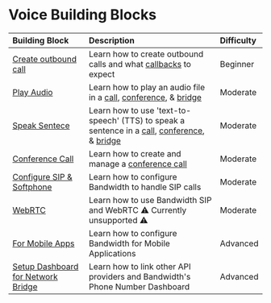 # Voice Building Blocks

| Building Block                                           | Description                                                                                                                                                                                                                                                                                        | Difficulty |
|:---------------------------------------------------------|:---------------------------------------------------------------------------------------------------------------------------------------------------------------------------------------------------------------------------------------------------------------------------------------------------|:-----------|
| [Create outbound call](./outboundCall.md)                | Learn how to create outbound calls and what [callbacks](http://dev.bandwidth.com/ap-docs/apiCallbacks/voiceEvents.html) to expect                                                                                                                                                                  | Beginner   |
| [Play Audio](./playAudio.md)                             | Learn how to play an audio file in a [call](http://dev.bandwidth.com/ap-docs/methods/calls/calls.html), [conference](http://dev.bandwidth.com/ap-docs/methods/conferences/conferences.html), & [bridge](http://dev.bandwidth.com/ap-docs/methods/bridges/bridges.html)                             | Moderate   |
| [Speak Sentece](./speakSentence.md)                      | Learn how to use 'text-to-speech' (TTS) to speak a sentence in a [call](http://dev.bandwidth.com/ap-docs/methods/calls/calls.html), [conference](http://dev.bandwidth.com/ap-docs/methods/conferences/conferences.html), & [bridge](http://dev.bandwidth.com/ap-docs/methods/bridges/bridges.html) | Moderate   |
| [Conference Call](./conferenceCall.md)                   | Learn how to create and manage a [conference call](http://dev.bandwidth.com/ap-docs/methods/conferences/conferences.html)                                                                                                                                                                          | Moderate   |
| [Configure SIP & Softphone](howto/sip.md)                | Learn how to configure Bandwidth to handle SIP calls                                                                                                                                                                                                                                               | Moderate   |
| [WebRTC](howto/webrtc.md)                                | Learn how to use Bandwidth SIP and WebRTC ⚠️ Currently unsupported ⚠️                                                                                                                                                                                                                              | Moderate   |
| [For Mobile Apps](howto/acrobits.md)                     | Learn how to configure Bandwidth for Mobile Applications                                                                                                                                                                                                                                           | Advanced   |
| [Setup Dashboard for Network Bridge](./networkBridge.md) | Learn how to link other API providers and Bandwidth's Phone Number Dashboard                                                                                                                                                                                                                       | Advanced   |